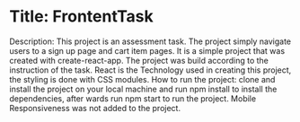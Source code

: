 # Title:  FrontentTask
Description: This project is an assessment task. The project simply navigate users to a sign up page and cart item pages. It is a simple project that was created with create-react-app. The project was build according to the instruction of the task. React is the Technology used in creating this project, the styling is done with CSS modules. 
How to run the project: clone and install the project on your local machine and run npm install to install the dependencies, after wards run npm start to run the project.
Mobile Responsiveness was not added to the project.
